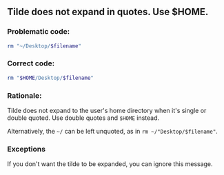 ## Tilde does not expand in quotes. Use $HOME.

### Problematic code:

```sh
rm "~/Desktop/$filename"
```

### Correct code:

```sh
rm "$HOME/Desktop/$filename"
```

### Rationale:

Tilde does not expand to the user's home directory when it's single or double quoted. Use double quotes and `$HOME` instead.

Alternatively, the `~/` can be left unquoted, as in `rm ~/"Desktop/$filename"`.

### Exceptions

If you don't want the tilde to be expanded, you can ignore this message.

